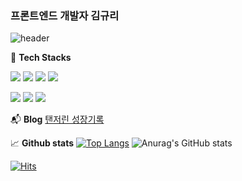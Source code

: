 ### 프론트엔드 개발자 김규리

![header](https://capsule-render.vercel.app/api?type=waving&color=auto&height=300&section=header&text=Gyuri%20Kim&fontSize=70)


:rocket: **Tech Stacks**

<img src="https://img.shields.io/badge/JavaScript-F7DF1E?style=flat&logo=JavaScript&logoColor=white"/> <img src="https://img.shields.io/badge/TypeScript-3178C6?style=flat&logo=TypeScript&logoColor=white"/> <img src="https://img.shields.io/badge/React-61DAFB?style=flat&logo=React&logoColor=white"/> <img src="https://img.shields.io/badge/Next.js-000000?style=flat&logo=Next.js&logoColor=white"/> 

<img src="https://img.shields.io/badge/Styledcomponents-DB7093?style=flat&logo=Styledcomponents&logoColor=white"/> <img src="https://img.shields.io/badge/Webpack-8DD6F9?style=flat&logo=Webpack&logoColor=white"/> <img src="https://img.shields.io/badge/Vite-646CFF?style=flat&logo=Vite&logoColor=white"/>



:mailbox_with_mail: **Blog**
[탠저린 성장기록](https://growingtangerine.tistory.com/)




:chart_with_upwards_trend: **Github stats**
[![Top Langs](https://github-readme-stats.vercel.app/api/top-langs/?username=ImGyuriKim&layout=compact)](https://github.com/ImGyuriKim/github-readme-stats) ![Anurag's GitHub stats](https://github-readme-stats.vercel.app/api?username=ImGyuriKim&show_icons=true&theme=tokyonight)

[![Hits](https://hits.seeyoufarm.com/api/count/incr/badge.svg?url=https%3A%2F%2Fgithub.com%2FImGyuriKim&count_bg=%2379C83D&title_bg=%23555555&icon=&icon_color=%23E7E7E7&title=hits&edge_flat=false)](https://hits.seeyoufarm.com)



<!--
**ImGyuriKim/ImGyuriKim** is a ✨ _special_ ✨ repository because its `README.md` (this file) appears on your GitHub profile.

Here are some ideas to get you started:

- 🔭 I’m currently working on ...
- 🌱 I’m currently learning ...
- 👯 I’m looking to collaborate on ...
- 🤔 I’m looking for help with ...
- 💬 Ask me about ...
- 📫 How to reach me: ...
- 😄 Pronouns: ...
- ⚡ Fun fact: ...
-->
